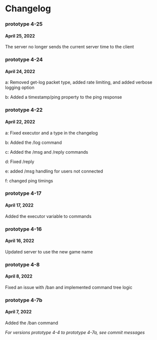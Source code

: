 # Changelog

### prototype 4-25
#### April 25, 2022

The server no longer sends the current server time to the client

### prototype 4-24
#### April 24, 2022

a: Removed get-log packet type, added rate limiting, and added verbose logging option

b: Added a timestamp/ping property to the ping response

### prototype 4-22
#### April 22, 2022

a: Fixed executor and a type in the changelog

b: Added the /log command

c: Added the /msg and /reply commands

d: Fixed /reply

e: added /msg handling for users not connected

f: changed ping timings

### prototype 4-17
#### April 17, 2022

Added the executor variable to commands

### prototype 4-16
#### April 16, 2022

Updated server to use the new game name

### prototype 4-8
#### April 8, 2022

Fixed an issue with /ban and implemented command tree logic

### prototype 4-7b
#### April 7, 2022

Added the /ban command

*For versions prototype 4-4 to prototype 4-7a, see commit messages*